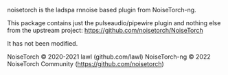 noisetorch is the ladspa rnnoise based plugin from NoiseTorch-ng.

This package contains just the pulseaudio/pipewire plugin and nothing
else from the upstream project: https://github.com/noisetorch/NoiseTorch

It has not been modified.

NoiseTorch © 2020-2021 lawl (github.com/lawl)
NoiseTorch-ng © 2022 NoiseTorch Community (https://github.com/noisetorch)
